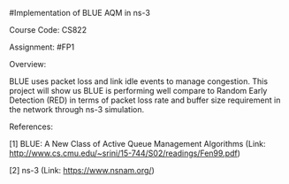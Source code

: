 #Implementation of BLUE AQM in ns-3

Course Code: CS822

Assignment: #FP1

Overview: 

BLUE uses packet loss and link idle events to manage congestion. This project will show us BLUE is performing well compare to Random Early Detection (RED) in terms of packet loss rate and buffer size requirement in the network through ns-3 simulation.
 
References:

[1] BLUE: A New Class of Active Queue Management Algorithms (Link: http://www.cs.cmu.edu/~srini/15-744/S02/readings/Fen99.pdf)

[2] ns-3 (Link: https://www.nsnam.org/)
